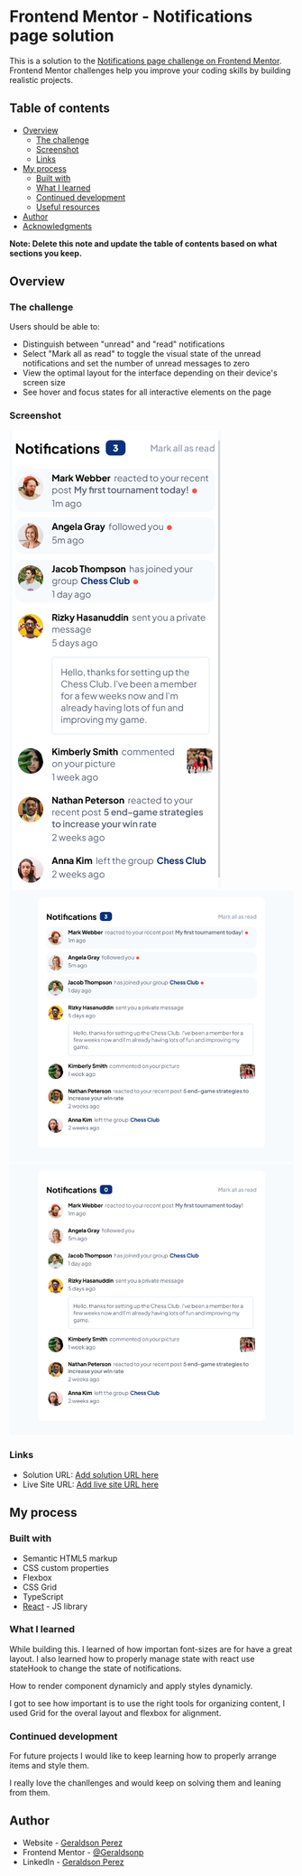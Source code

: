 # Frontend Mentor - Notifications page solution

This is a solution to the [Notifications page challenge on Frontend Mentor](https://www.frontendmentor.io/challenges/notifications-page-DqK5QAmKbC). Frontend Mentor challenges help you improve your coding skills by building realistic projects. 

## Table of contents

- [Overview](#overview)
  - [The challenge](#the-challenge)
  - [Screenshot](#screenshot)
  - [Links](#links)
- [My process](#my-process)
  - [Built with](#built-with)
  - [What I learned](#what-i-learned)
  - [Continued development](#continued-development)
  - [Useful resources](#useful-resources)
- [Author](#author)
- [Acknowledgments](#acknowledgments)

**Note: Delete this note and update the table of contents based on what sections you keep.**

## Overview

### The challenge

Users should be able to:

- Distinguish between "unread" and "read" notifications
- Select "Mark all as read" to toggle the visual state of the unread notifications and set the number of unread messages to zero
- View the optimal layout for the interface depending on their device's screen size
- See hover and focus states for all interactive elements on the page

### Screenshot

![Mobile SS](./images/mobile.png)
![Desktop](./images/desktop.png)
![Marked All read](./images/no-notifications.png)

### Links

- Solution URL: [Add solution URL here](https://your-solution-url.com)
- Live Site URL: [Add live site URL here](https://your-live-site-url.com)

## My process

### Built with

- Semantic HTML5 markup
- CSS custom properties
- Flexbox
- CSS Grid
- TypeScript
- [React](https://reactjs.org/) - JS library

### What I learned

While building this. I learned of how importan font-sizes are for have a great layout. I also learned how to properly manage state with react use stateHook to change the state of notifications. 

How to render component dynamicly and apply styles dynamicly.

I got to see how important is to use the right tools for organizing content, I used Grid for the overal layout and flexbox for alignment.

### Continued development
For future projects I would like to keep learning how to properly arrange items and style them.

I really love the chanllenges and would keep on solving them and leaning from them.

## Author

- Website - [Geraldson Perez](https://geraldsonp.github.io/MyPortafolio/)
- Frontend Mentor - [@Geraldsonp](https://www.frontendmentor.io/profile/Geraldsonp)
- LinkedIn - [Geraldson Perez](https://www.linkedin.com/in/geraldsonperez/)
